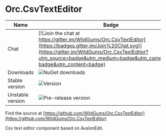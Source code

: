 Orc.CsvTextEditor
=================

Name|Badge
---|---
Chat|[![Join the chat at https://gitter.im/WildGums/Orc.CsvTextEditor](https://badges.gitter.im/Join%20Chat.svg)](https://gitter.im/WildGums/Orc.CsvTextEditor?utm_source=badge&utm_medium=badge&utm_campaign=pr-badge&utm_content=badge)
Downloads|![NuGet downloads](https://img.shields.io/nuget/dt/orc.csvtexteditor.svg)
Stable version|![Version](https://img.shields.io/nuget/v/orc.csvtexteditor.svg)
Unstable version|![Pre-release version](https://img.shields.io/nuget/vpre/orc.csvtexteditor.svg)

Find the source at [https://github.com/WildGums/Orc.CsvTextEditor](https://github.com/WildGums/Orc.CsvTextEditor)

Csv text editor component based on AvalonEdit.
